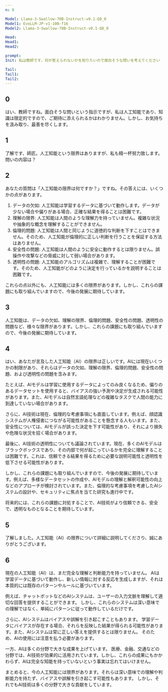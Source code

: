 ```yaml
---
n: 6

Model: Llama-3-Swallow-70B-Instruct-v0.1-Q8_0
Model1: EvoLLM-JP-v1-10B-f16
Model2: Llama-3-Swallow-70B-Instruct-v0.1-Q8_0

Head: 
Head1: 
Head2: 

prompt: 
Init: 私は教師です，何が答えられないかを知りたいので面白そうな問いを考えてください

Tail: 
Tail1: 
Tail2: 
---
```


## 0
 はい、教師ですね。面白そうな問いという指示ですが、私は人工知能であり、知識は限定的ですので、ご期待に添えられるかはわかりません。しかし、お気持ちを汲み取り、最善を尽くします。
## 1
 了解です、師匠。人工知能という限界はありますが、私も精一杯努力致します。問いの内容は？
## 2
あなたの質問は「人工知能の限界は何ですか？」ですね。その答えには、いくつかの点があります。

1. データの欠如: 人工知能は学習するデータに基づいて動作します。データが少ない場合や偏りがある場合、正確な結果を得ることは困難です。
2. 理解の限界: 人工知能は人間のような理解力を持っていません。複雑な状況や抽象的な概念を理解することができません。
3. 倫理的問題: 人工知能は人間と同じように道徳的な判断を下すことはできません。そのため、人工知能が倫理的に正しい判断を行うことを保証する方法はありません。
4. 安全性の問題: 人工知能は人間のように安全に動作するとは限りません。誤操作や攻撃などの脅威に対して弱い場合があります。
5. 透明性の問題: 人工知能のアルゴリズムは複雑で、理解することが困難です。そのため、人工知能がどのように決定を行っているかを説明することは困難です。

これらの点以外にも、人工知能には多くの限界があります。しかし、これらの課題にも取り組んでいますので、今後の発展に期待しています。
## 3
 人工知能は、データの欠如、理解の限界、倫理的問題、安全性の問題、透明性の問題など、様々な限界があります。しかし、これらの課題にも取り組んでいますので、今後の発展に期待しています。
## 4
はい、あなたが言及した人工知能（AI）の限界は正しいです。AIには現在いくつかの制限があり、それらはデータの欠如、理解の限界、倫理的問題、安全性の問題、および透明性の問題を含みます。

たとえば、AIモデルは学習に使用するデータによってのみ良くなるため、偏りのあるデータセットを使用すると、バイアスの強い予測や決定が生成される可能性があります。また、AIモデルは自然言語処理などの複雑なタスクで人間の能力に到達していない場合があります。

さらに、AI技術は現在、倫理的な考慮事項にも直面しています。例えば、顔認識システムが人権侵害につながる可能性があることを懸念する人もいます。また、安全性については、AIモデルが誤った決定を下す可能性があり、それにより損失や危険な状況を招く場合があります。

最後に、AI技術の透明性についても議論されています。現在、多くのAIモデルはブラックボックスであり、その内部で何が起こっているかを完全に理解することは困難です。これは、信頼できる結果を得るために必要な説明可能性と透明性を低下させる可能性があります。

しかし、これらの課題にも取り組んでいますので、今後の発展に期待しています。例えば、多様なデータセットの作成や、AIモデルの理解と解釈可能性の向上などのアプローチが検討されています。また、倫理的な考慮事項を考慮したAIシステムの設計や、セキュリティに焦点を当てた研究も進行中です。

将来的には、これらの課題に対処することで、AI技術がより信頼できる、安全で、透明なものとなることを期待しています。
## 5
 了解しました。人工知能（AI）の限界について詳細に説明してくださり、誠にありがとうございます。
## 6
現在の人工知能（AI）は、まだ完全な理解と判断能力を持っていません。 AIは学習データに基づいて動作し、新しい情報に対する反応を生成しますが、それは本質的には既存のパターンやルールに基づいています。

例えば、チャットボットなどのAIシステムは、ユーザーの入力文脈を理解して適切な回答を提供することができます。 しかし、これらのシステムは深い意味での理解ではなく、単純にパターンに従って動作しているだけです。

さらに、AIシステムはバイアスや誤解を引き起こすこともあります。 学習データにバイアスが存在する場合、それらを反映した結果が得られる可能性があります。また、AIシステムは常に正しい答えを提供するとは限りません。 そのため、AIの使用には注意を払う必要があります。

一方、AIは多くの分野で大きな成果を上げています。 医療、金融、交通などの分野では、AI技術が効果的に活用されています。しかし、これらの成果にもかかわらず、AIは完全な知能を持っていないという事実は忘れてはいけません。

まとめると、今の人工知能には限界があります。それらは深い意味での理解や判断能力を持たず、バイアスや誤解を引き起こす可能性もあります。 しかし、それでもAI技術は多くの分野で大きな貢献をしています。
